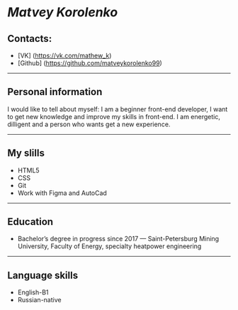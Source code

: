 # ***Matvey Korolenko***

## **Contacts:**
  * [VK] (https://vk.com/mathew_k)
  * [Github] (https://github.com/matveykorolenko99) 
  
***
## **Personal information**
I would like to tell about myself: I am a  beginner front-end developer, I want to get  new knowledge and  improve my skills in front-end. I am energetic, dilligent and a person who wants get a new experience.

*** 
## **My slills**
* HTML5
* CSS
* Git
* Work with Figma and AutoCad

***
## **Education**
* Bachelor’s degree in progress since 2017 — Saint-Petersburg Mining University, Faculty of Energy, specialty heatpower engineering

***
## **Language skills**
* English-B1
* Russian-native

